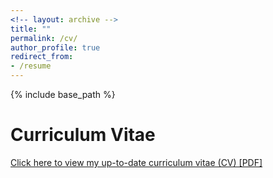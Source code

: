 ```yaml
---
<!-- layout: archive -->
title: ""
permalink: /cv/
author_profile: true
redirect_from:
- /resume
---
```


{% include base_path %}

# <i class="fa fa-fw fa-file "></i> Curriculum Vitae #


[Click here to view my up-to-date curriculum vitae (CV) [PDF]](http://Solarbird2017.github.io/xudongzhang.github.io/files/cv2021.pdf)

